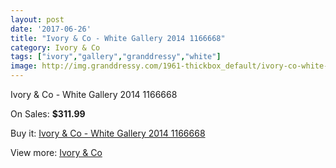 ```yaml
---
layout: post
date: '2017-06-26'
title: "Ivory & Co - White Gallery 2014 1166668"
category: Ivory & Co
tags: ["ivory","gallery","granddressy","white"]
image: http://img.granddressy.com/1961-thickbox_default/ivory-co-white-gallery-2014-1166668.jpg
---
```

Ivory & Co - White Gallery 2014 1166668

On Sales: **$311.99**
<a href="https://www.granddressy.com/en/ivory-co/1635-ivory-co-white-gallery-2014-1166668.html"><amp-img layout="responsive" width="600" height="600" src="//img.granddressy.com/1961-thickbox_default/ivory-co-white-gallery-2014-1166668.jpg" alt="Ivory & Co - White Gallery 2014 1166668 0" /></a>
<a href="https://www.granddressy.com/en/ivory-co/1635-ivory-co-white-gallery-2014-1166668.html"><amp-img layout="responsive" width="600" height="600" src="//img.granddressy.com/1962-thickbox_default/ivory-co-white-gallery-2014-1166668.jpg" alt="Ivory & Co - White Gallery 2014 1166668 1" /></a>

Buy it: [Ivory & Co - White Gallery 2014 1166668](https://www.granddressy.com/en/ivory-co/1635-ivory-co-white-gallery-2014-1166668.html "Ivory & Co - White Gallery 2014 1166668")

View more: [Ivory & Co](https://www.granddressy.com/en/57-ivory-co "Ivory & Co")